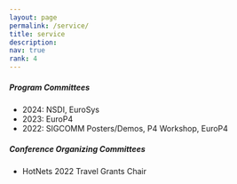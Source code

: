 ```yaml
---
layout: page
permalink: /service/
title: service
description: 
nav: true
rank: 4
---
```


##### Program Committees
* 2024: NSDI, EuroSys 
* 2023: EuroP4
* 2022: SIGCOMM Posters/Demos, P4 Workshop, EuroP4 

##### Conference Organizing Committees
* HotNets 2022 Travel Grants Chair 
